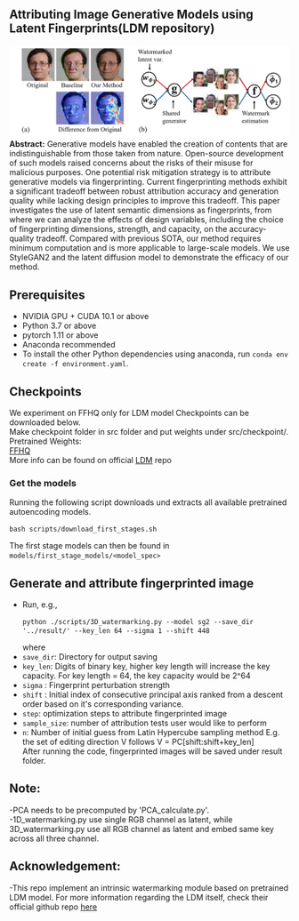 ## Attributing Image Generative Models using Latent Fingerprints(LDM repository)

![Teaser image](./image/fig1.png)
**Abstract:** Generative models have enabled the creation of contents that are indistinguishable from those taken from nature. 
Open-source development of such models raised concerns about the risks of their misuse for malicious purposes.
One potential risk mitigation strategy is to attribute generative models via fingerprinting. 
Current fingerprinting methods exhibit a significant tradeoff between robust attribution accuracy and generation quality while lacking design principles to improve this tradeoff. 
This paper investigates the use of latent semantic dimensions as fingerprints, from where we can analyze the effects of design variables, including the choice of fingerprinting dimensions, strength, and capacity, on the accuracy-quality tradeoff.
Compared with previous SOTA, our method requires minimum computation and is more applicable to large-scale models. We use StyleGAN2 and the latent diffusion model to demonstrate the efficacy of our method.

## Prerequisites

- NVIDIA GPU + CUDA 10.1 or above
- Python 3.7 or above
- pytorch 1.11 or above
- Anaconda recommended
- To install the other Python dependencies using anaconda, run `conda env create -f environment.yaml`.

## Checkpoints

We experiment on FFHQ only for LDM model
Checkpoints can be downloaded below.\
Make checkpoint folder in src folder and put weights under src/checkpoint/.\
Pretrained Weights:\
[FFHQ](https://ommer-lab.com/files/latent-diffusion/ffhq.zip)\
More info can be found on official [LDM](https://github.com/CompVis/latent-diffusion) repo

### Get the models

Running the following script downloads und extracts all available pretrained autoencoding models.   
```shell script
bash scripts/download_first_stages.sh
```

The first stage models can then be found in `models/first_stage_models/<model_spec>`

## Generate and attribute fingerprinted image

- Run, e.g.,
  ```
  python ./scripts/3D_watermarking.py --model sg2 --save_dir '../result/' --key_len 64 --sigma 1 --shift 448
  ```
  where
- `save_dir`: Directory for output saving
- `key_len`: Digits of binary key, higher key length will increase the key capacity. For key length = 64, the key capacity would be 2^64
- `sigma` : Fingerprint perturbation strength
- `shift` : Initial index of consecutive principal axis ranked from a descent order based on it's corresponding variance. 
- `step`: optimization steps to attribute fingerprinted image
- `sample_size`: number of attribution tests user would like to perform
- `n`: Number of initial guess from Latin Hypercube sampling method
E.g. the set of editing direction V follows V = PC[shift:shift+key_len]  
After running the code, fingerprinted images will be saved under result folder. 


## Note:
-PCA needs to be precomputed by 'PCA_calculate.py'.\
-1D_watermarking.py use single RGB channel as latent, while 3D_watermarking.py use all RGB channel as latent and embed same key across all three channel.

## Acknowledgement:
-This repo implement an intrinsic watermarking module based on pretrained LDM model. For more information regarding the LDM itself, check their official github repo [here](https://github.com/CompVis/latent-diffusion)
